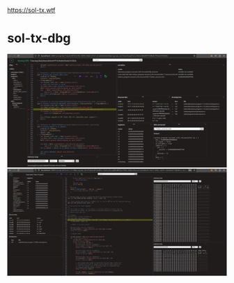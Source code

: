 [image0]: ./media/view_0.png
[image1]: ./media/view_1.png

https://sol-tx.wtf
# sol-tx-dbg
![alt text][image0]
![alt text][image1] 
